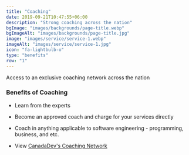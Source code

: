 ```yaml
---
title: "Coaching"
date: 2019-09-21T10:47:55+06:00
description: "Strong coaching across the nation"
bgImage: "images/backgrounds/page-title.webp"
bgImageAlt: "images/backgrounds/page-title.jpg"
image: "images/service/service-1.webp"
imageAlt: "images/service/service-1.jpg"
icon: "fa-lightbulb-o"
type: "benefits"
row: "1"
---
```


Access to an exclusive coaching network across the nation

### Benefits of Coaching

* Learn from the experts
* Become an approved coach and charge for your services directly
* Coach in anything applicable to software engineering - programming, business, and etc.

* View [CanadaDev's Coaching Network](/coaches)

